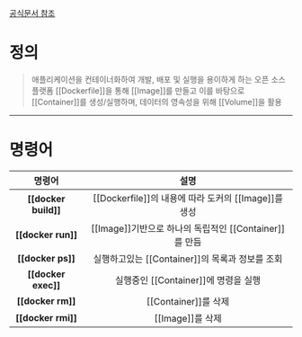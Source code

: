[공식문서 참조](https://docs.docker.com/reference/)
# 정의

> 애플리케이션을 컨테이너화하여 개발, 배포 및 실행을 용이하게 하는 오픈 소스 플랫폼
> [[Dockerfile]]을 통해 [[Image]]를 만들고 이를 바탕으로 [[Container]]를 생성/실행하며, 데이터의 영속성을 위해 [[Volume]]을 활용

---
# 명령어

|        명령어        |                          설명                          |
|:--------------------:|:------------------------------------------------------:|
| **[[docker build]]** |  [[Dockerfile]]의 내용에 따라 도커의 [[Image]]를 생성  |
|  **[[docker run]]**  | [[Image]]기반으로 하나의 독립적인 [[Container]]를 만듬 |
|  **[[docker ps]]**   |    실행하고있는 [[Container]]의 목록과 정보를 조회     |
| **[[docker exec]]**  |          실행중인 [[Container]]에 명령을 실행          |
|  **[[docker rm]]**   |                  [[Container]]를 삭제                  |
|  **[[docker rmi]]**  |                    [[Image]]를 삭제                    |


